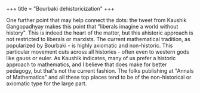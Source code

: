+++
title = "Bourbaki dehistoricization"
+++


One further point that may help connect the dots: the tweet from Kaushik Gangopadhyay makes this point that "liberals imagine a world without history". This is indeed the heart of the matter, but this ahistoric approach is not restricted to liberals or marxists. The current mathematical tradition, as popularized by Bourbaki - is highly axiomatic and non-historic. This particular movement cuts across all histories - often even to western gods like gauss or euler. As Kaushik indicates, many of us prefer a historic approach to mathematics, and I believe that does make for better pedagogy, but that's not the current fashion. The folks publishing at "Annals of Mathematics" and all these top places tend to be of the non-historical or axiomatic type for the large part.
